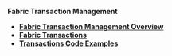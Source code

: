 

<strong>Fabric Transaction Management<strong>     

<ul>
        <li><a href="/articles/23_fabric_transactions/01_fabric_transactions_overview.md">Fabric Transaction Management Overview</a></li>
        <li><a href="/articles/23_fabric_transactions/02_fabric_transactions.md">Fabric Transactions</a></li>
        <li><a href="/articles/23_fabric_transactions/03_trx_code_examples.md">Transactions Code Examples</a></li>
</ul>










